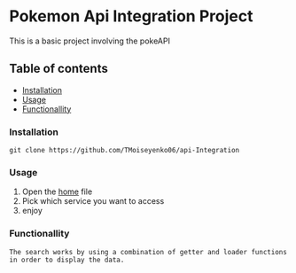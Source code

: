 # Pokemon Api Integration Project 

This is a basic project involving the pokeAPI

## Table of contents
- [Installation](#installation)
- [Usage](#usage)
- [Functionallity](#functionallity)

### Installation
```
git clone https://github.com/TMoiseyenko06/api-Integration
```

### Usage

1. Open the [home](/home/home.html) file
2. Pick which service you want to access
3. enjoy

### Functionallity

    The search works by using a combination of getter and loader functions in order to display the data.